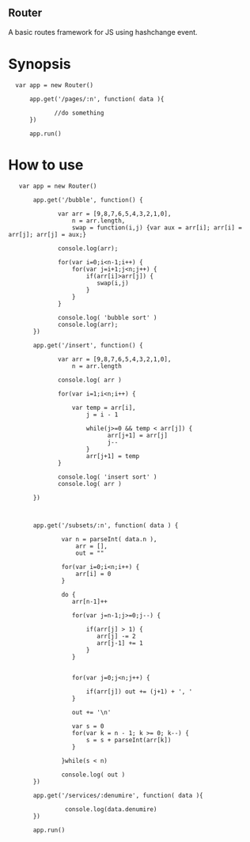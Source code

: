Router
------

A basic routes framework for JS using hashchange event.

Synopsis
========

      var app = new Router()
  
          app.get('/pages/:n', function( data ){

                 //do something
          })

          app.run() 

How to use
==========

       var app = new Router()

           app.get('/bubble', function() {                     

                  var arr = [9,8,7,6,5,4,3,2,1,0], 
                      n = arr.length,
                      swap = function(i,j) {var aux = arr[i]; arr[i] = arr[j]; arr[j] = aux;}

                  console.log(arr);

                  for(var i=0;i<n-1;i++) {
                      for(var j=i+1;j<n;j++) {
                          if(arr[i]>arr[j]) {
                             swap(i,j)
                          }
                      }
                  }

                  console.log( 'bubble sort' )
                  console.log(arr);
           }) 

           app.get('/insert', function() {

                  var arr = [9,8,7,6,5,4,3,2,1,0], 
                      n = arr.length

                  console.log( arr )

                  for(var i=1;i<n;i++) {

                      var temp = arr[i],
                          j = i - 1  

                          while(j>=0 && temp < arr[j]) {
                                arr[j+1] = arr[j]
                                j--
                          } 
                          arr[j+1] = temp 
                  }

                  console.log( 'insert sort' )
                  console.log( arr )
                   
           }) 



           app.get('/subsets/:n', function( data ) {

                   var n = parseInt( data.n ), 
                       arr = [], 
                       out = ""

                   for(var i=0;i<n;i++) {
                       arr[i] = 0
                   }  

                   do {
                      arr[n-1]++
                                    
                      for(var j=n-1;j>=0;j--) {  

                          if(arr[j] > 1) {
                             arr[j] -= 2
                             arr[j-1] += 1
                          } 
                      }


                      for(var j=0;j<n;j++) {  

                          if(arr[j]) out += (j+1) + ', ' 
                      }

                      out += '\n'
 
                      var s = 0   
                      for(var k = n - 1; k >= 0; k--) {  
                          s = s + parseInt(arr[k])  
                      }

                   }while(s < n)

                   console.log( out ) 
           }) 

           app.get('/services/:denumire', function( data ){

                    console.log(data.denumire)
           })

           app.run()
